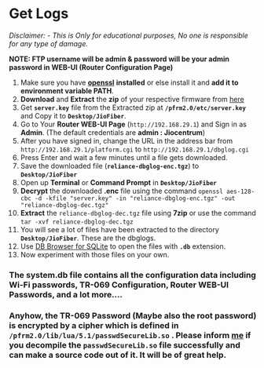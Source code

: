 # Get Logs

*Disclaimer: - This is Only for educational purposes, No one is responsible for any type of damage.*

**NOTE:  FTP username will be admin & password will be your admin password in WEB-UI (Router Configuration Page)**

1. Make sure you have [**openssl**](https://wiki.openssl.org/index.php/Binaries) **installed** or else install it and **add it to environment variable PATH**.
2. **Download** and **Extract** the **zip** of your respective firmware from [here](https://github.com/itsyourap/JioFiber-Home-Gateway/tree/master/Firmwares/)
3. Get **`server.key`** file from the Extracted zip at **`/pfrm2.0/etc/server.key`** and Copy it to **`Desktop/JioFiber`**.
4. Go to Your **Router WEB-UI Page** (`http://192.168.29.1`) and Sign in as **Admin**. (The default credentials are **admin : Jiocentrum**)
5. After you have signed in, change the URL in the address bar from `http://192.168.29.1/platform.cgi` to `http://192.168.29.1/dbglog.cgi`
6. Press Enter and wait a few minutes until a file gets downloaded. 
7. Save the downloaded file (**`reliance-dbglog-enc.tgz`**) to **`Desktop/JioFiber`**
8. Open up **Terminal** or **Command Prompt** in **`Desktop/JioFiber`**
9. **Decrypt** the downloaded **.enc** file using the command 
`openssl aes-128-cbc -d -kfile "server.key" -in "reliance-dbglog-enc.tgz" -out "reliance-dbglog-dec.tgz"`
10. **Extract** the `reliance-dbglog-dec.tgz` file using **7zip** or use the command `tar -xvf reliance-dbglog-dec.tgz`
11. You will see a lot of files have been extracted to the directory **`Desktop/JioFiber`**. These are the dbglogs.
12. Use [DB Browser for SQLite](https://sqlitebrowser.org/) to open the files with **`.db`** extension. 
13. Now experiment with those files on your own.

### The system.db file contains all the configuration data including Wi-Fi passwords, TR-069 Configuration, Router WEB-UI Passwords, and a lot more....

### Anyhow, the TR-069 Password (Maybe also the root password) is encrypted by a cipher which is defined in `/pfrm2.0/lib/lua/5.1/passwdSecureLib.so` . Please inform [me](https://t.me/itsyourap) if you decompile the `passwdSecureLib.so` file successfully and can make a source code out of it. It will be of great help.